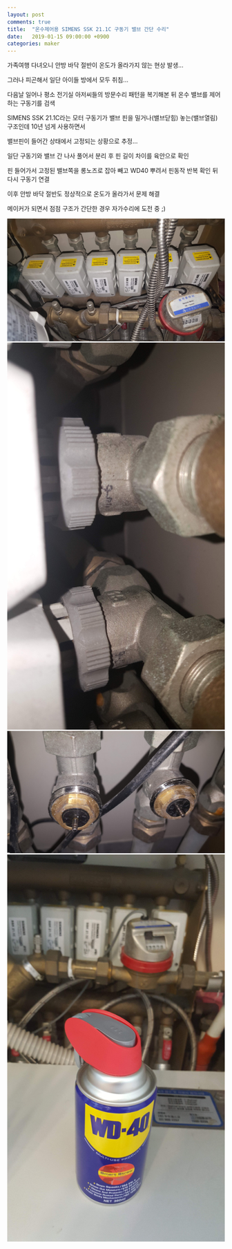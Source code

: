 ```yaml
---
layout: post
comments: true
title:  "온수제어용 SIMENS SSK 21.1C 구동기 밸브 간단 수리"
date:   2019-01-15 09:00:00 +0900
categories: maker
---
```

가족여행 다녀오니 안방 바닥 절반이 온도가 올라가지 않는 현상 발생...

그러나 피곤해서 일단 아이들 방에서 모두 취침...

다음날 일어나 평소 전기실 아저씨들의 방문수리 패턴을 복기해본 뒤 온수 밸브를 제어하는 구동기를 검색

SIMENS SSK 21.1C라는 모터 구동기가 밸브 핀을 밀거나(밸브닫힘) 놓는(밸브열림) 구조인데 10년 넘게 사용하면서

밸브핀이 들어간 상태에서 고정되는 상황으로 추정...

일단 구동기와 밸브 간 나사 풀어서 분리 후 핀 길이 차이를 육안으로 확인

핀 들어가서 고정된 밸브쪽을 롱노즈로 잡아 빼고 WD40 뿌려서 핀동작 반복 확인 뒤 다시 구동기 연결

이후 안방 바닥 절반도 정상적으로 온도가 올라가서 문제 해결

메이커가 되면서 점점 구조가 간단한 경우 자가수리에 도전 중 ;)

![방별 밸브 동작 상태](/assets/20190115_075652.png)
![방별 밸브 동작 상태](/assets/20190115_080429.png)
![방별 밸브 동작 상태](/assets/20190115_081545.png)
![방별 밸브 동작 상태](/assets/20190115_083931.png)

